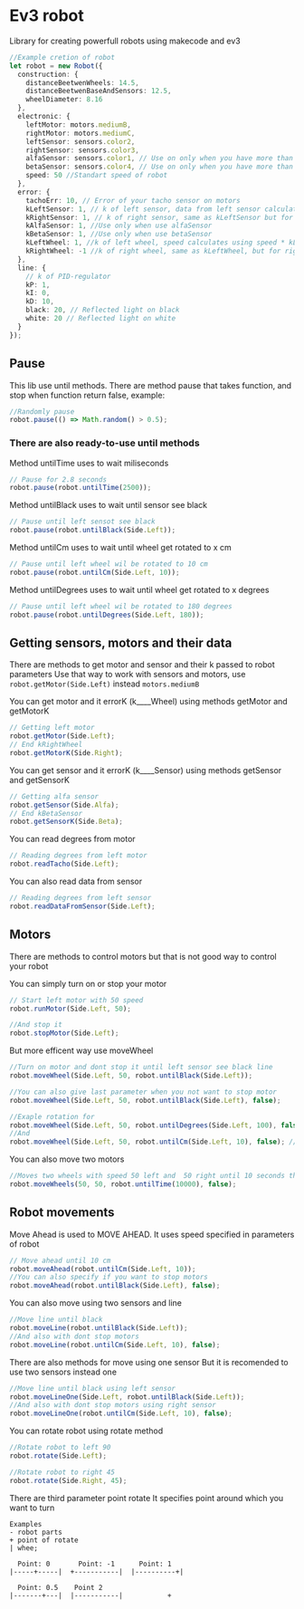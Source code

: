 # Ev3 robot

Library for creating powerfull robots using makecode and ev3

```ts
//Example cretion of robot
let robot = new Robot({
  construction: {
    distanceBeetwenWheels: 14.5,
    distanceBeetwenBaseAndSensors: 12.5,
    wheelDiameter: 8.16
  },
  electronic: {
    leftMotor: motors.mediumB,
    rightMotor: motors.mediumC,
    leftSensor: sensors.color2,
    rightSensor: sensors.color3,
    alfaSensor: sensors.color1, // Use on only when you have more than 2 sensors
    betaSensor: sensors.color4, // Use on only when you have more than 3 sensors
    speed: 50 //Standart speed of robot
  },
  error: {
    tachoErr: 10, // Error of your tacho sensor on motors
    kLeftSensor: 1, // k of left sensor, data from left sensor calculates using leftSensor.reflectedLight() * kLeftSensor
    kRightSensor: 1, // k of right sensor, same as kLeftSensor but for right
    kAlfaSensor: 1, //Use only when use alfaSensor
    kBetaSensor: 1, //Use only when use betaSensor
    kLeftWheel: 1, //k of left wheel, speed calculates using speed * kLeftWheel
    kRightWheel: -1 //k of right wheel, same as kLeftWheel, but for right
  },
  line: {
    // k of PID-regulator
    kP: 1,
    kI: 0,
    kD: 10,
    black: 20, // Reflected light on black
    white: 20 // Reflected light on white
  }
});
```

## Pause

This lib use until methods. There are method pause that takes function, and stop when function return false, example:

```ts
//Randomly pause
robot.pause(() => Math.random() > 0.5);
```

### There are also ready-to-use until methods

Method untilTime uses to wait miliseconds

```ts
// Pause for 2.8 seconds
robot.pause(robot.untilTime(2500));
```

Method untilBlack uses to wait until sensor see black

```ts
// Pause until left sensot see black
robot.pause(robot.untilBlack(Side.Left));
```

Method untilCm uses to wait until wheel get rotated to x cm

```ts
// Pause until left wheel wil be rotated to 10 cm
robot.pause(robot.untilCm(Side.Left, 10));
```

Method untilDegrees uses to wait until wheel get rotated to x degrees

```ts
// Pause until left wheel wil be rotated to 180 degrees
robot.pause(robot.untilDegrees(Side.Left, 180));
```

## Getting sensors, motors and their data

There are methods to get motor and sensor and their k passed to robot parameters
Use that way to work with sensors and motors, use `robot.getMotor(Side.Left)` instead `motors.mediumB`

You can get motor and it errorK (k\_\_\_\_Wheel) using methods getMotor and getMotorK

```ts
// Getting left motor
robot.getMotor(Side.Left);
// End kRightWheel
robot.getMotorK(Side.Right);
```

You can get sensor and it errorK (k\_\_\_\_Sensor) using methods getSensor and getSensorK

```ts
// Getting alfa sensor
robot.getSensor(Side.Alfa);
// End kBetaSensor
robot.getSensorK(Side.Beta);
```

You can read degrees from motor

```ts
// Reading degrees from left motor
robot.readTacho(Side.Left);
```

You can also read data from sensor

```ts
// Reading degrees from left sensor
robot.readDataFromSensor(Side.Left);
```

## Motors

There are methods to control motors but that is not good way to control your robot

You can simply turn on or stop your motor

```ts
// Start left motor with 50 speed
robot.runMotor(Side.Left, 50);

//And stop it
robot.stopMotor(Side.Left);
```

But more efficent way use moveWheel

```ts
//Turn on motor and dont stop it until left sensor see black line
robot.moveWheel(Side.Left, 50, robot.untilBlack(Side.Left));

//You can also give last parameter when you not want to stop motor
robot.moveWheel(Side.Left, 50, robot.untilBlack(Side.Left), false);

//Exaple rotation for
robot.moveWheel(Side.Left, 50, robot.untilDegrees(Side.Left, 100), false); // 100 degress
//And
robot.moveWheel(Side.Left, 50, robot.untilCm(Side.Left, 10), false); // 10 cm
```

You can also move two motors

```ts
//Moves two wheels with speed 50 left and  50 right until 10 seconds than dont stop it
robot.moveWheels(50, 50, robot.untilTime(10000), false);
```

## Robot movements

Move Ahead is used to MOVE AHEAD. It uses speed specified in parameters of robot

```ts
// Move ahead until 10 cm
robot.moveAhead(robot.untilCm(Side.Left, 10));
//You can also specify if you want to stop motors
robot.moveAhead(robot.untilBlack(Side.Left), false);
```

You can also move using two sensors and line

```ts
//Move line until black
robot.moveLine(robot.untilBlack(Side.Left));
//And also with dont stop motors
robot.moveLine(robot.untilCm(Side.Left, 10), false);
```

There are also methods for move using one sensor
But it is recomended to use two sensors instead one

```ts
//Move line until black using left sensor
robot.moveLineOne(Side.Left, robot.untilBlack(Side.Left));
//And also with dont stop motors using right sensor
robot.moveLineOne(robot.untilCm(Side.Left, 10), false);
```

You can rotate robot using rotate method

```ts
//Rotate robot to left 90
robot.rotate(Side.Left);

//Rotate robot to right 45
robot.rotate(Side.Right, 45);
```

There are third parameter point rotate
It specifies point around which you want to turn
```
Examples
- robot parts
+ point of rotate
| whee;

  Point: 0       Point: -1      Point: 1
|-----+-----|  +-----------|  |----------+|

  Point: 0.5    Point 2
|-------+---|  |-----------|           +
```

